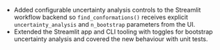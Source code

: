 - Added configurable uncertainty analysis controls to the Streamlit workflow backend so `find_conformations()` receives explicit `uncertainty_analysis` and `n_bootstrap` parameters from the UI.
- Extended the Streamlit app and CLI tooling with toggles for bootstrap uncertainty analysis and covered the new behaviour with unit tests.
